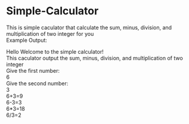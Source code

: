 # Simple-Calculator
This is simple caculator that calculate the sum, minus, division, and multiplication of two integer for you               
Example Output:

Hello Welcome to the simple calculator!           
This caculator output the sum, minus, division, and multiplication of two integer               
Give the first number:                      
6                             
Give the second number:                   
3                   
6+3=9                       
6-3=3                   
6*3=18                      
6/3=2                   
                      

